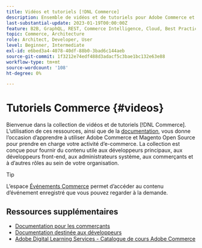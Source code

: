 ```yaml
---
title: Vidéos et tutoriels [!DNL Commerce]
description: Ensemble de vidéos et de tutoriels pour Adobe Commerce et Magento Open Source
last-substantial-update: 2023-01-19T00:00:00Z
feature: B2B, GraphQL, REST, Commerce Intelligence, Cloud, Best Practices, API Mesh, App Builder
topic: Commerce, Architecture
role: Architect, Developer, User
level: Beginner, Intermediate
exl-id: e6bed3a4-4078-40df-88b0-3bad6c144aeb
source-git-commit: 1f3212e74edf488d3adacf5c3bae1bc132e63e88
workflow-type: tm+mt
source-wordcount: '108'
ht-degree: 0%

---
```


# Tutoriels Commerce {#videos}

Bienvenue dans la collection de vidéos et de tutoriels [!DNL Commerce]. L’utilisation de ces ressources, ainsi que de la [documentation](https://experienceleague.adobe.com/docs/commerce.html?lang=fr), vous donne l’occasion d’apprendre à utiliser Adobe Commerce et Magento Open Source pour prendre en charge votre activité d’e-commerce. La collection est conçue pour fournir du contenu utile aux développeurs principaux, aux développeurs front-end, aux administrateurs système, aux commerçants et à d’autres rôles au sein de votre organisation.

<div id="recs-overview-body-1"></div>
<div id="recs-overview-body-2"></div>
<div id="recs-overview-body-3"></div>
<div id="recs-overview-body-4"></div>
<div id="recs-overview-body-5"></div>
<div id="recs-overview-body-6"></div>

>[!TIP]
>
>L’espace [Événements Commerce](https://experienceleague.adobe.com/docs/commerce-events/events/overview.html?lang=fr) permet d’accéder au contenu d’événement enregistré que vous pouvez regarder à la demande.

## Ressources supplémentaires

- [Documentation pour les commerçants](https://experienceleague.adobe.com/docs/commerce-admin/user-guides/home.html?lang=fr)
- [Documentation destinée aux développeurs](https://developer.adobe.com/commerce)
- [Adobe Digital Learning Services - Catalogue de cours Adobe Commerce](https://learning.adobe.com/catalog.html?solution=Adobe%20Commerce)

